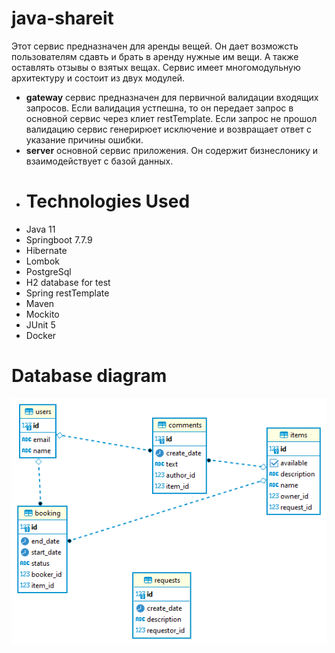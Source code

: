# java-shareit
Этот сервис предназначен для аренды вещей. Он дает возможсть пользователям сдавть и брать в аренду нужные им вещи. А также оставлять отзывы о взятых вещах. Сервис имеет многомодульную архитектуру и состоит из двух модулей.
* **gateway** сервис предназначен для первичной валидации входящих запросов. Если валидация устпешна, то он передает запрос в основной сервис через клиет restTemplate. Если запрос не прошол валидацию сервис генерирюет исключение и возвращает ответ с указание причины ошибки.
* **server** основной сервис приложения. Он содержит бизнеслонику и взаимодействует с базой данных.
* # Technologies Used
* Java 11
* Springboot 7.7.9
* Hibernate
* Lombok
* PostgreSql
* H2 database for test
* Spring restTemplate
* Maven
* Mockito
* JUnit 5
* Docker
# Database diagram
![database diagram](https://github.com/Fenris06/java-shareit/blob/main/shareit%20-%20public.png)

